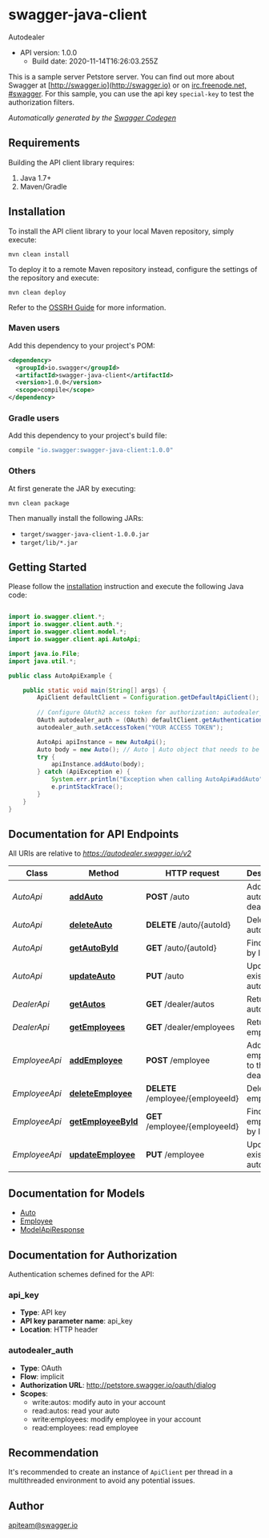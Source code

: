 # swagger-java-client

Autodealer
- API version: 1.0.0
  - Build date: 2020-11-14T16:26:03.255Z

This is a sample server Petstore server.  You can find out more about     Swagger at [http://swagger.io](http://swagger.io) or on [irc.freenode.net, #swagger](http://swagger.io/irc/).      For this sample, you can use the api key `special-key` to test the authorization     filters.


*Automatically generated by the [Swagger Codegen](https://github.com/swagger-api/swagger-codegen)*


## Requirements

Building the API client library requires:
1. Java 1.7+
2. Maven/Gradle

## Installation

To install the API client library to your local Maven repository, simply execute:

```shell
mvn clean install
```

To deploy it to a remote Maven repository instead, configure the settings of the repository and execute:

```shell
mvn clean deploy
```

Refer to the [OSSRH Guide](http://central.sonatype.org/pages/ossrh-guide.html) for more information.

### Maven users

Add this dependency to your project's POM:

```xml
<dependency>
  <groupId>io.swagger</groupId>
  <artifactId>swagger-java-client</artifactId>
  <version>1.0.0</version>
  <scope>compile</scope>
</dependency>
```

### Gradle users

Add this dependency to your project's build file:

```groovy
compile "io.swagger:swagger-java-client:1.0.0"
```

### Others

At first generate the JAR by executing:

```shell
mvn clean package
```

Then manually install the following JARs:

* `target/swagger-java-client-1.0.0.jar`
* `target/lib/*.jar`

## Getting Started

Please follow the [installation](#installation) instruction and execute the following Java code:

```java

import io.swagger.client.*;
import io.swagger.client.auth.*;
import io.swagger.client.model.*;
import io.swagger.client.api.AutoApi;

import java.io.File;
import java.util.*;

public class AutoApiExample {

    public static void main(String[] args) {
        ApiClient defaultClient = Configuration.getDefaultApiClient();
        
        // Configure OAuth2 access token for authorization: autodealer_auth
        OAuth autodealer_auth = (OAuth) defaultClient.getAuthentication("autodealer_auth");
        autodealer_auth.setAccessToken("YOUR ACCESS TOKEN");

        AutoApi apiInstance = new AutoApi();
        Auto body = new Auto(); // Auto | Auto object that needs to be added to the autodealer
        try {
            apiInstance.addAuto(body);
        } catch (ApiException e) {
            System.err.println("Exception when calling AutoApi#addAuto");
            e.printStackTrace();
        }
    }
}

```

## Documentation for API Endpoints

All URIs are relative to *https://autodealer.swagger.io/v2*

Class | Method | HTTP request | Description
------------ | ------------- | ------------- | -------------
*AutoApi* | [**addAuto**](docs/AutoApi.md#addAuto) | **POST** /auto | Add a new auto to the dealer
*AutoApi* | [**deleteAuto**](docs/AutoApi.md#deleteAuto) | **DELETE** /auto/{autoId} | Deletes a auto
*AutoApi* | [**getAutoById**](docs/AutoApi.md#getAutoById) | **GET** /auto/{autoId} | Find auto by ID
*AutoApi* | [**updateAuto**](docs/AutoApi.md#updateAuto) | **PUT** /auto | Update an existing auto
*DealerApi* | [**getAutos**](docs/DealerApi.md#getAutos) | **GET** /dealer/autos | Returns all autos
*DealerApi* | [**getEmployees**](docs/DealerApi.md#getEmployees) | **GET** /dealer/employees | Returns all employees
*EmployeeApi* | [**addEmployee**](docs/EmployeeApi.md#addEmployee) | **POST** /employee | Add a new employee to the dealer
*EmployeeApi* | [**deleteEmployee**](docs/EmployeeApi.md#deleteEmployee) | **DELETE** /employee/{employeeId} | Deletes a employee
*EmployeeApi* | [**getEmployeeById**](docs/EmployeeApi.md#getEmployeeById) | **GET** /employee/{employeeId} | Find employee by ID
*EmployeeApi* | [**updateEmployee**](docs/EmployeeApi.md#updateEmployee) | **PUT** /employee | Update an existing auto


## Documentation for Models

 - [Auto](docs/Auto.md)
 - [Employee](docs/Employee.md)
 - [ModelApiResponse](docs/ModelApiResponse.md)


## Documentation for Authorization

Authentication schemes defined for the API:
### api_key

- **Type**: API key
- **API key parameter name**: api_key
- **Location**: HTTP header

### autodealer_auth

- **Type**: OAuth
- **Flow**: implicit
- **Authorization URL**: http://petstore.swagger.io/oauth/dialog
- **Scopes**: 
  - write:autos: modify auto in your account
  - read:autos: read your auto
  - write:employees: modify employee in your account
  - read:employees: read employee


## Recommendation

It's recommended to create an instance of `ApiClient` per thread in a multithreaded environment to avoid any potential issues.

## Author

apiteam@swagger.io

